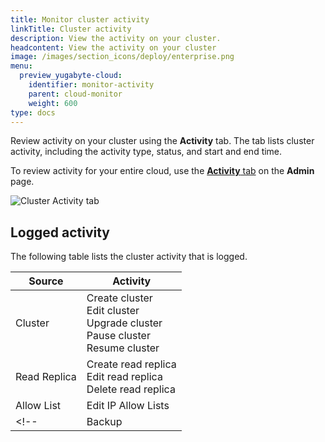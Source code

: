 ```yaml
---
title: Monitor cluster activity
linkTitle: Cluster activity
description: View the activity on your cluster.
headcontent: View the activity on your cluster
image: /images/section_icons/deploy/enterprise.png
menu:
  preview_yugabyte-cloud:
    identifier: monitor-activity
    parent: cloud-monitor
    weight: 600
type: docs
---
```


Review activity on your cluster using the **Activity** tab. The tab lists cluster activity, including the activity type, status, and start and end time.

To review activity for your entire cloud, use the [**Activity** tab](../../cloud-secure-clusters/cloud-activity/) on the **Admin** page.

![Cluster Activity tab](/images/yb-cloud/cloud-clusters-activity.png)

## Logged activity

The following table lists the cluster activity that is logged.

| Source | Activity |
| --- | --- |
| Cluster | Create cluster<br>Edit cluster<br>Upgrade cluster<br>Pause cluster<br>Resume cluster |
| Read Replica | Create read replica<br>Edit read replica<br>Delete read replica |
| Allow List | Edit IP Allow Lists |
<!-- | Backup | Create backup<br>Delete backup<br>Restore backup | -->
